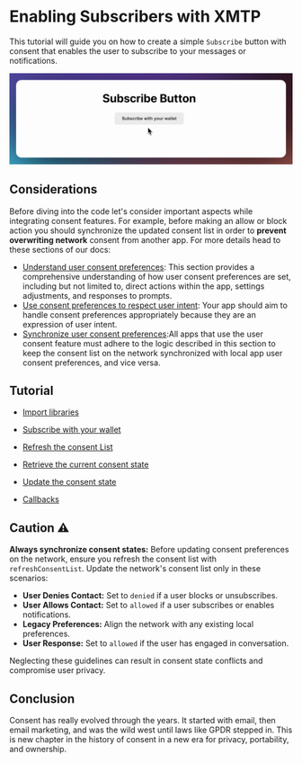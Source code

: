 # Enabling Subscribers with XMTP

This tutorial will guide you on how to create a simple `Subscribe` button with consent that enables the user to subscribe to your messages or notifications.

![](animation.gif)

## Considerations

Before diving into the code let's consider important aspects while integrating consent features. For example, before making an allow or block action you should synchronize the updated consent list in order to **prevent overwriting network** consent from another app. For more details head to these sections of our docs:

- [Understand user consent preferences](https://xmtp.org/docs/build/user-consent#understand-user-consent-preferences): This section provides a comprehensive understanding of how user consent preferences are set, including but not limited to, direct actions within the app, settings adjustments, and responses to prompts.
- [Use consent preferences to respect user intent](https://xmtp.org/docs/build/user-consent#use-consent-preferences-to-respect-user-intent): Your app should aim to handle consent preferences appropriately because they are an expression of user intent.
- [Synchronize user consent preferences](https://xmtp.org/docs/build/user-consent#synchronize-user-consent-preferences):All apps that use the user consent feature must adhere to the logic described in this section to keep the consent list on the network synchronized with local app user consent preferences, and vice versa.

## Tutorial

- [Import libraries](https://junk-range-possible-git-portableconsenttutorials-xmtp-labs.vercel.app/docs/tutorials/portable-consent/subscribe#tutorial)

- [Subscribe with your wallet](https://junk-range-possible-git-portableconsenttutorials-xmtp-labs.vercel.app/docs/tutorials/portable-consent/subscribe#tutorial)

- [Refresh the consent List](https://junk-range-possible-git-portableconsenttutorials-xmtp-labs.vercel.app/docs/tutorials/portable-consent/subscribe#tutorial)

- [Retrieve the current consent state](https://junk-range-possible-git-portableconsenttutorials-xmtp-labs.vercel.app/docs/tutorials/portable-consent/subscribe#tutorial)

- [Update the consent state](https://junk-range-possible-git-portableconsenttutorials-xmtp-labs.vercel.app/docs/tutorials/portable-consent/subscribe#tutorial)

- [Callbacks](https://junk-range-possible-git-portableconsenttutorials-xmtp-labs.vercel.app/docs/tutorials/portable-consent/subscribe#tutorial)

## Caution :warning:

**Always synchronize consent states:** Before updating consent preferences on the network, ensure you refresh the consent list with `refreshConsentList`. Update the network's consent list only in these scenarios:

- **User Denies Contact:** Set to `denied` if a user blocks or unsubscribes.
- **User Allows Contact:** Set to `allowed` if a user subscribes or enables notifications.
- **Legacy Preferences:** Align the network with any existing local preferences.
- **User Response:** Set to `allowed` if the user has engaged in conversation.

Neglecting these guidelines can result in consent state conflicts and compromise user privacy.

## Conclusion

Consent has really evolved through the years. It started with email, then email marketing, and was the wild west until laws like GPDR stepped in. This is new chapter in the history of consent in a new era for privacy, portability, and ownership.
